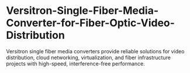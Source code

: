 # Versitron-Single-Fiber-Media-Converter-for-Fiber-Optic-Video-Distribution
Versitron single fiber media converters provide reliable solutions for video distribution, cloud networking, virtualization, and fiber infrastructure projects with high-speed, interference-free performance.
